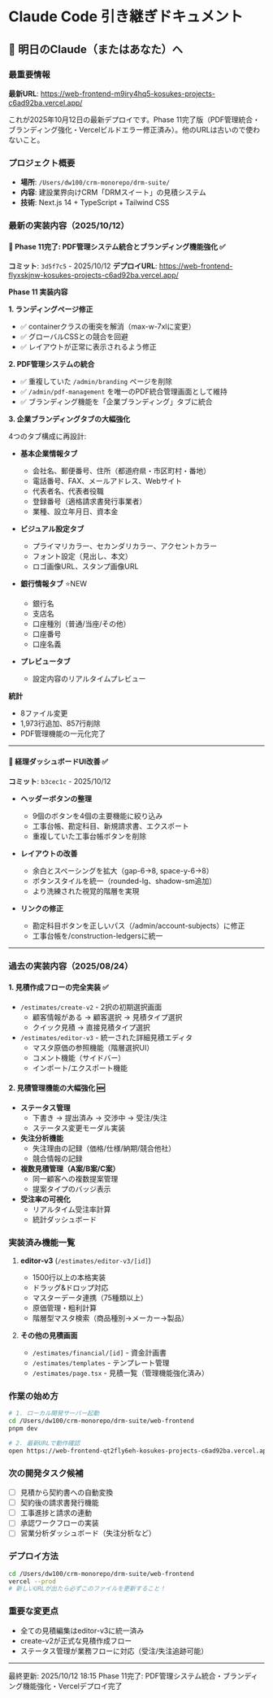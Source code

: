 # Claude Code 引き継ぎドキュメント

## 🎯 明日のClaude（またはあなた）へ

### 最重要情報

**最新URL**: https://web-frontend-m9iry4hq5-kosukes-projects-c6ad92ba.vercel.app/

これが2025年10月12日の最新デプロイです。Phase 11完了版（PDF管理統合・ブランディング強化・Vercelビルドエラー修正済み）。他のURLは古いので使わないこと。

### プロジェクト概要

- **場所**: `/Users/dw100/crm-monorepo/drm-suite/`
- **内容**: 建設業界向けCRM「DRMスイート」の見積システム
- **技術**: Next.js 14 + TypeScript + Tailwind CSS

### 最新の実装内容（2025/10/12）

#### 📄 Phase 11完了: PDF管理システム統合とブランディング機能強化 ✅

**コミット**: `3d5f7c5` - 2025/10/12
**デプロイURL**: https://web-frontend-flyxskjnw-kosukes-projects-c6ad92ba.vercel.app/

**Phase 11 実装内容**

**1. ランディングページ修正**

- ✅ containerクラスの衝突を解消（max-w-7xlに変更）
- ✅ グローバルCSSとの競合を回避
- ✅ レイアウトが正常に表示されるよう修正

**2. PDF管理システムの統合**

- ✅ 重複していた `/admin/branding` ページを削除
- ✅ `/admin/pdf-management` を唯一のPDF統合管理画面として維持
- ✅ ブランディング機能を「企業ブランディング」タブに統合

**3. 企業ブランディングタブの大幅強化**

4つのタブ構成に再設計:

- **基本企業情報タブ**
  - 会社名、郵便番号、住所（都道府県・市区町村・番地）
  - 電話番号、FAX、メールアドレス、Webサイト
  - 代表者名、代表者役職
  - 登録番号（適格請求書発行事業者）
  - 業種、設立年月日、資本金

- **ビジュアル設定タブ**
  - プライマリカラー、セカンダリカラー、アクセントカラー
  - フォント設定（見出し、本文）
  - ロゴ画像URL、スタンプ画像URL

- **銀行情報タブ** ⭐NEW
  - 銀行名
  - 支店名
  - 口座種別（普通/当座/その他）
  - 口座番号
  - 口座名義

- **プレビュータブ**
  - 設定内容のリアルタイムプレビュー

**統計**

- 8ファイル変更
- 1,973行追加、857行削除
- PDF管理機能の一元化完了

---

#### 🎨 経理ダッシュボードUI改善 ✅

**コミット**: `b3cec1c` - 2025/10/12

- **ヘッダーボタンの整理**
  - 9個のボタンを4個の主要機能に絞り込み
  - 工事台帳、勘定科目、新規請求書、エクスポート
  - 重複していた工事台帳ボタンを削除

- **レイアウトの改善**
  - 余白とスペーシングを拡大（gap-6→8, space-y-6→8）
  - ボタンスタイルを統一（rounded-lg、shadow-sm追加）
  - より洗練された視覚的階層を実現

- **リンクの修正**
  - 勘定科目ボタンを正しいパス（/admin/account-subjects）に修正
  - 工事台帳を/construction-ledgersに統一

---

### 過去の実装内容（2025/08/24）

#### 1. 見積作成フローの完全実装 ✅

- `/estimates/create-v2` - 2択の初期選択画面
  - 顧客情報がある → 顧客選択 → 見積タイプ選択
  - クイック見積 → 直接見積タイプ選択
- `/estimates/editor-v3` - 統一された詳細見積エディタ
  - マスタ原価の参照機能（階層選択UI）
  - コメント機能（サイドバー）
  - インポート/エクスポート機能

#### 2. 見積管理機能の大幅強化 🆕

- **ステータス管理**
  - 下書き → 提出済み → 交渉中 → 受注/失注
  - ステータス変更モーダル実装
- **失注分析機能**
  - 失注理由の記録（価格/仕様/納期/競合他社）
  - 競合情報の記録
- **複数見積管理（A案/B案/C案）**
  - 同一顧客への複数提案管理
  - 提案タイプのバッジ表示
- **受注率の可視化**
  - リアルタイム受注率計算
  - 統計ダッシュボード

### 実装済み機能一覧

1. **editor-v3** (`/estimates/editor-v3/[id]`)
   - 1500行以上の本格実装
   - ドラッグ&ドロップ対応
   - マスターデータ連携（75種類以上）
   - 原価管理・粗利計算
   - 階層型マスタ検索（商品種別→メーカー→製品）

2. **その他の見積画面**
   - `/estimates/financial/[id]` - 資金計画書
   - `/estimates/templates` - テンプレート管理
   - `/estimates/page.tsx` - 見積一覧（管理機能強化済み）

### 作業の始め方

```bash
# 1. ローカル開発サーバー起動
cd /Users/dw100/crm-monorepo/drm-suite/web-frontend
pnpm dev

# 2. 最新URLで動作確認
open https://web-frontend-qt2fly6eh-kosukes-projects-c6ad92ba.vercel.app/
```

### 次の開発タスク候補

- [ ] 見積から契約書への自動変換
- [ ] 契約後の請求書発行機能
- [ ] 工事進捗と請求の連動
- [ ] 承認ワークフローの実装
- [ ] 営業分析ダッシュボード（失注分析など）

### デプロイ方法

```bash
cd /Users/dw100/crm-monorepo/drm-suite/web-frontend
vercel --prod
# 新しいURLが出たら必ずこのファイルを更新すること！
```

### 重要な変更点

- 全ての見積編集はeditor-v3に統一済み
- create-v2が正式な見積作成フロー
- ステータス管理が業務フローに対応（受注/失注追跡可能）

---

最終更新: 2025/10/12 18:15
Phase 11完了: PDF管理システム統合・ブランディング機能強化・Vercelデプロイ完了
